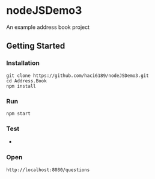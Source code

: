 # nodeJSDemo3
An example address book project

## Getting Started

### Installation

    git clone https://github.com/haci6189/nodeJSDemo3.git
    cd Address.Book
    npm install

### Run
    
    npm start

### Test

   -

### Open

    http://localhost:8080/questions
